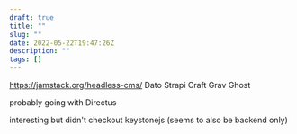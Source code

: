 ```yaml
---
draft: true
title: ""
slug: ""
date: 2022-05-22T19:47:26Z
description: ""
tags: []
---
```


https://jamstack.org/headless-cms/
Dato
Strapi
Craft
Grav
Ghost

probably going with
Directus


interesting but didn't checkout
keystonejs (seems to also be backend only)
